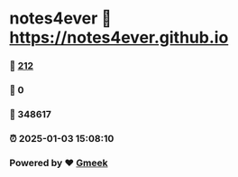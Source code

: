 # notes4ever :link: https://notes4ever.github.io 
### :page_facing_up: [212](https://notes4ever.github.io/tag.html) 
### :speech_balloon: 0 
### :hibiscus: 348617 
### :alarm_clock: 2025-01-03 15:08:10 
### Powered by :heart: [Gmeek](https://github.com/Meekdai/Gmeek)

